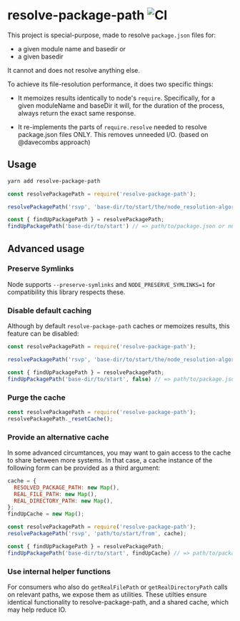 # resolve-package-path ![CI](https://github.com/stefanpenner/resolve-package-path/workflows/CI/badge.svg)

This project is special-purpose, made to resolve `package.json` files for:

  - a given module name and basedir or
  - a given basedir

It cannot and does not resolve anything else.

To achieve its file-resolution performance, it does two specific things:

- It memoizes results identically to node's `require`. Specifically,
  for a given moduleName and baseDir it will, for the duration of the process,
  always return the exact same response.

- It re-implements the parts of `require.resolve` needed to resolve package.json
  files ONLY. This removes unneeded I/O. (based on @davecombs approach)

## Usage

```sh
yarn add resolve-package-path
```

```js
const resolvePackagePath = require('resolve-package-path');

resolvePackagePath('rsvp', 'base-dir/to/start/the/node_resolution-algorithm-from') // => /path/to/rsvp.json or null

const { findUpPackagePath } = resolvePackagePath;
findUpPackagePath('base-dir/to/start') // => path/to/package.json or null
```

## Advanced usage

### Preserve Symlinks

Node supports `--preserve-symlinks` and `NODE_PRESERVE_SYMLINKS=1` for compatibility this library respects these.

### Disable default caching

Although by default `resolve-package-path` caches or memoizes results, this feature can be disabled:

```js
const resolvePackagePath = require('resolve-package-path');

resolvePackagePath('rsvp', 'base-dir/to/start/the/node_resolution-algorithm-from', false) // => uncached result /path/to/rsvp.json or null

const { findUpPackagePath } = resolvePackagePath;
findUpPackagePath('base-dir/to/start', false) // => path/to/package.json or null
```

### Purge the cache

```js
const resolvePackagePath = require('resolve-package-path');
resolvePackagePath._resetCache();
```

### Provide an alternative cache

In some advanced circumtances, you may want to gain access to the cache to share between more systems.
In that case, a cache instance of the following form can be provided as a third argument:

```js
cache = {
  RESOLVED_PACKAGE_PATH: new Map(),
  REAL_FILE_PATH: new Map(),
  REAL_DIRECTORY_PATH: new Map(),
};
findUpCache = new Map();

const resolvePackagePath = require('resolve-package-path');
resolvePackagePath('rsvp', 'path/to/start/from', cache);

const { findUpPackagePath } = resolvePackagePath;
findUpPackagePath('base-dir/to/start', findUpCache) // => path/to/package.json or null
```

### Use internal helper functions

For consumers who also do `getRealFilePath` or
`getRealDirectoryPath` calls on relevant paths, we expose them as utilities.
These utilties ensure identical functionality to resolve-package-path, and a
shared cache, which may help reduce IO.

